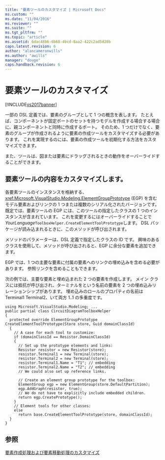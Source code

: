 ```yaml
---
title: "要素ツールのカスタマイズ | Microsoft Docs"
ms.custom: ""
ms.date: "11/04/2016"
ms.reviewer: ""
ms.suite: ""
ms.tgt_pltfrm: ""
ms.topic: "article"
ms.assetid: 6dac48b6-db68-4bcd-8aa2-422c2ad5d28b
caps.latest.revision: 6
author: "alancameronwills"
ms.author: "awills"
manager: "douge"
caps.handback.revision: 6
---
```

# 要素ツールのカスタマイズ
[!INCLUDE[vs2017banner](../code-quality/includes/vs2017banner.md)]

一部の DSL 定義では、要素のグループとして 1 つの概念を表します。 たとえば、コンポーネントが固定ポートのセットを持つモデルを作成する場合する場合に、親コンポーネントと同時に作成するポート。 そのため、1 つだけでなく、要素のグループが作成されるように要素の作成ツールをカスタマイズする必要があります。 これを実現するのには、要素の作成ツールを初期化する方法をカスタマイズできます。  
  
 また、ツールは、図または要素にドラッグされるときの動作をオーバーライドすることができます。  
  
## 要素ツールの内容をカスタマイズします。  
 各要素ツールのインスタンスを格納する、 <xref:Microsoft.VisualStudio.Modeling.ElementGroupPrototype> \(EGP\) を含むモデル要素およびリンクの 1 つまたは複数のシリアル化されたバージョンです。 既定では、要素ツールの EGP には、このツールの指定したクラスの 1 つのインスタンスが含まれています。 これを変更するにはオーバーライドすることで *YourLanguage*`ToolboxHelper.CreateElementToolPrototype`します。 DSL パッケージが読み込まれるときに、このメソッドが呼び出されます。  
  
 メソッドのパラメーターは、DSL 定義で指定したクラスの ID です。 興味のあるクラスを使用して、メソッドが呼び出されると、EGP に余分な要素を追加できます。  
  
 EGP では、1 つの主要な要素に付属の要素へのリンクの埋め込みを含める必要があります。 参照リンクを含めることもできます。  
  
 次の例では、主要な要素と埋め込まれた 2 つの要素を作成します。 メイン クラスには抵抗が呼び出され、ターミナルをという名前の要素を 2 つの埋め込みリレーションシップがあります。 埋め込みのロールのプロパティの名前は Terminal1 Terminal2、いて両方 1..1 の多重度です。  
  
```  
using Microsoft.VisualStudio.Modeling; ...    
public partial class CircuitDiagramToolboxHelper  
{  
  protected override ElementGroupPrototype    CreateElementToolPrototype(Store store, Guid domainClassId)  
  {  
    // A case for each tool to customize:    
    if (domainClassId == Resistor.DomainClassId)  
    {  
      // Set up the prototype elements and links:  
      Resistor resistor = new Resistor(store);  
      resistor.Terminal1 = new Terminal(store);   
      resistor.Terminal2 = new Terminal(store);  
      resistor.Terminal1.Name = "T1"; // embedding  
      resistor.Terminal2.Name = "T2"; // embedding  
      // We could also set up reference links.  
  
      // Create an element group prototype for the toolbox:  
      ElementGroup egp = new ElementGroup(store.DefaultPartition);  
      egp.AddGraph(resistor, true);  
      // We do not have to explicitly include embedded children.  
      return egp.CreatePrototype();  
    }  
    // Element tools for other classes:  
    else  
      return base.CreateElementToolPrototype(store, domainClassId);  
  }  
}  
```  
  
## 参照  
 [要素作成処理および要素移動処理のカスタマイズ](../modeling/customizing-element-creation-and-movement.md)